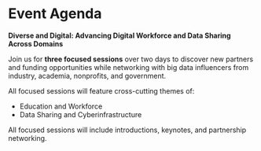 # Event Agenda

**Diverse and Digital: Advancing Digital Workforce and Data Sharing Across Domains**

Join us for **three focused sessions** over two days to discover new partners and funding opportunities while networking with big data influencers from industry, academia, nonprofits, and government. 

All focused sessions will feature cross-cutting themes of: 
- Education and Workforce
- Data Sharing and Cyberinfrastructure

All focused sessions will include introductions, keynotes, and partnership networking.

